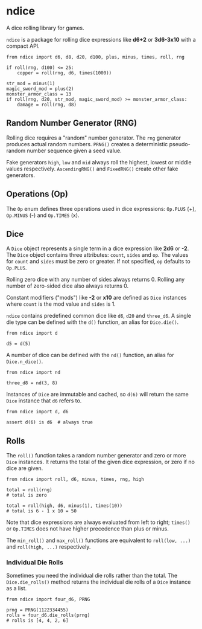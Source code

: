 # ndice

A dice rolling library for games.

`ndice` is a package for rolling dice expressions like **d6+2** or **3d6-3x10**
with a compact API.

    from ndice import d6, d8, d20, d100, plus, minus, times, roll, rng
    
    if roll(rng, d100) <= 25:
        copper = roll(rng, d6, times(1000))

    str_mod = minus(1)
    magic_sword_mod = plus(2)
    monster_armor_class = 13
    if roll(rng, d20, str_mod, magic_sword_mod) >= monster_armor_class:
        damage = roll(rng, d8)


## Random Number Generator (RNG)

Rolling dice requires a "random" number generator.  The `rng` generator produces
actual random numbers.  `PRNG()` creates a deterministic pseudo-random number
sequence given a seed value.

Fake generators `high`, `low` and `mid` always roll the highest, lowest or middle
values respectively.  `AscendingRNG()` and `FixedRNG()` create other fake
generators.   


## Operations (Op)

The `Op` enum defines three operations used in dice expressions: `Op.PLUS` (+),
`Op.MINUS` (-) and `Op.TIMES` (x).


## Dice

A `Dice` object represents a single term in a dice expression like **2d6** or
**-2**.  The `Dice` object contains three attributes: `count`, `sides` and `op`. 
The values for `count` and `sides` must be zero or greater.  If not specified,
`op` defaults to `Op.PLUS`.

Rolling zero dice with any number of sides always returns 0.  Rolling any number
of zero-sided dice also always returns 0.

Constant modifiers ("mods") like **-2** or **x10** are defined as `Dice`
instances where `count` is the mod value and `sides` is 1.

`ndice` contains predefined common dice like `d6`, `d20` and `three_d6`.  A single
die type can be defined with the `d()` function, an alias for `Dice.die()`.

    from ndice import d

    d5 = d(5)

A number of dice can be defined with the `nd()` function, an alias for
`Dice.n_dice()`.

    from ndice import nd

    three_d8 = nd(3, 8)

Instances of `Dice` are immutable and cached, so `d(6)` will return the same `Dice`
instance that `d6` refers to.

    from ndice import d, d6

    assert d(6) is d6  # always true


## Rolls

The `roll()` function takes a random number generator and zero or more `Dice`
instances.  It returns the total of the given dice expression, or zero if no
dice are given.

    from ndice import roll, d6, minus, times, rng, high

    total = roll(rng)
    # total is zero

    total = roll(high, d6, minus(1), times(10))
    # total is 6 - 1 x 10 = 50

Note that dice expressions are always evaluated from left to right; `times()`
or `Op.TIMES` does not have higher precedence than plus or minus.

The `min_roll()` and `max_roll()` functions are equivalent to `roll(low, ...)` and
`roll(high, ...)` respectively.


### Individual Die Rolls

Sometimes you need the individual die rolls rather than the total.  The
`Dice.die_rolls()` method returns the individual die rolls of a `Dice` instance
as a list.

    from ndice import four_d6, PRNG

    prng = PRNG(1122334455)
    rolls = four_d6.die_rolls(prng)
    # rolls is [4, 4, 2, 6]
